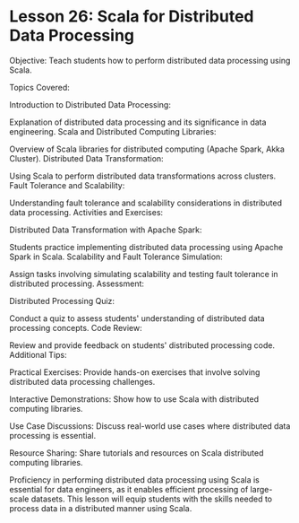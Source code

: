 # Lesson 26: Scala for Distributed Data Processing

Objective: Teach students how to perform distributed data processing using Scala.

Topics Covered:

Introduction to Distributed Data Processing:

Explanation of distributed data processing and its significance in data engineering.
Scala and Distributed Computing Libraries:

Overview of Scala libraries for distributed computing (Apache Spark, Akka Cluster).
Distributed Data Transformation:

Using Scala to perform distributed data transformations across clusters.
Fault Tolerance and Scalability:

Understanding fault tolerance and scalability considerations in distributed data processing.
Activities and Exercises:

Distributed Data Transformation with Apache Spark:

Students practice implementing distributed data processing using Apache Spark in Scala.
Scalability and Fault Tolerance Simulation:

Assign tasks involving simulating scalability and testing fault tolerance in distributed processing.
Assessment:

Distributed Processing Quiz:

Conduct a quiz to assess students' understanding of distributed data processing concepts.
Code Review:

Review and provide feedback on students' distributed processing code.
Additional Tips:

Practical Exercises: Provide hands-on exercises that involve solving distributed data processing challenges.

Interactive Demonstrations: Show how to use Scala with distributed computing libraries.

Use Case Discussions: Discuss real-world use cases where distributed data processing is essential.

Resource Sharing: Share tutorials and resources on Scala distributed computing libraries.

Proficiency in performing distributed data processing using Scala is essential for data engineers, as it enables efficient processing of large-scale datasets. This lesson will equip students with the skills needed to process data in a distributed manner using Scala.
